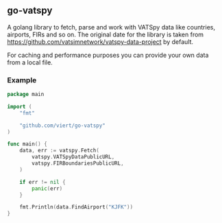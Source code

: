 ## go-vatspy

A golang library to fetch, parse and work with VATSpy data like countries, airports, FIRs and so on.
The original date for the library is taken from https://github.com/vatsimnetwork/vatspy-data-project by default.

For caching and performance purposes you can provide your own data from a local file.

### Example

```go
package main

import (
	"fmt"

	"github.com/viert/go-vatspy"
)

func main() {
	data, err := vatspy.Fetch(
		vatspy.VATSpyDataPublicURL,
		vatspy.FIRBoundariesPublicURL,
	)

	if err != nil {
		panic(err)
	}

	fmt.Println(data.FindAirport("KJFK"))
}
```
